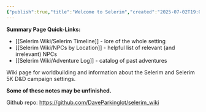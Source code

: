 ```yaml
---
{"publish":true,"title":"Welcome to Selerim","created":"2025-07-02T19:01:27.000-04:00","modified":"2025-07-27T17:29:49.028-04:00","published":"2025-07-27T17:29:49.028-04:00","cssclasses":""}
---
```


**Summary Page Quick-Links:**
- [[Selerim Wiki/Selerim Timeline]] - lore of the whole setting
- [[Selerim Wiki/NPCs by Location]] - helpful list of relevant (and irrelevant) NPCs
- [[Selerim Wiki/Adventure Log]] - catalog of past adventures

Wiki page for worldbuilding and information about the Selerim and Selerim 5K D&D campaign settings.

**Some of these notes may be unfinished.**

Github repo:
https://github.com/DaveParkinglot/selerim_wiki

